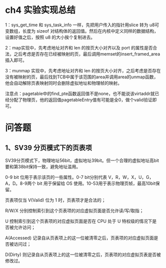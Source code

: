 # ch4 实验实现总结
1：sys_get_time 和 sys_task_info 一样，先把用户传入的指针用slice 转为 u8可变数组，长度为 sizeof 对结构体的返回值。然后在内核中定义同样的数据结构，设置好值之后，按照 u8 的大小挨个复制进去。

2：map实现中，先考虑地址对齐和 len 的按页大小对齐以及 port 的属性是否合法，之后考虑是否存在已经被映射的页，最后调用memset的insert_framed_area插入即可。

3：munmap 实现中，先考虑地址对齐和 len 的按页大小对齐，之后考虑是否存在没有被映射的页，最后找到TCB中属于该范围的area并调用area的unmap函数，他会自动解除页表映射同时会删除虚拟地址和物理帧的映射。

注意点：pagetable中的find_pte函数返回值不是none，也不能说该virtaddr就已经分配了物理页，他的返回值pagetableEntry值有可能是全0，做个valid验证即可。

# 问答题

## 1、SV39 分页模式下的页表项

SV39分页模式下，物理地址56bit，虚拟地址39bit。但一个合理的虚拟地址高bit要和第38bit保持一致，避免地址滥用。

0-9 bit 位用于表示该页的一些属性。0-7 bit分别代表 V，R，W，X，U，G，A，D。8-9两个 bit 用于保留给 OS 使用。10-53用于表示物理页帧，最高10bit保留。

页表项仅当 V(Valid) 位为 1 时，页表项才是合法的；

R/W/X 分别控制索引到这个页表项的对应虚拟页面是否允许读/写/取指；

U 控制索引到这个页表项的对应虚拟页面是否在 CPU 处于 U 特权级的情况下是否被允许访问；


A(Accessed) 记录自从页表项上的这一位被清零之后，页表项的对应虚拟页面是否被访问过；

D(Dirty) 则记录自从页表项上的这一位被清零之后，页表项的对应虚拟页表是否被修改过。

